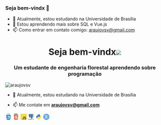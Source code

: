 ### Seja bem-vindx 👋

- 🔭 Atualmente, estou estudando na Universidade de Brasília
- 🌱 Estou aprendendo mais sobre SQL e Vue.js
- 📫 Como entrar em contato comigo: araujovsv@gmail.com

<h1 align="center">Seja bem-vindx<img src="https://raw.githubusercontent.com/kaueMarques/kaueMarques/master/hi.gif" width="30px"></h1>
<h3 align="center">Um estudante de engenharia florestal aprendendo sobre programação</h3>
<p align="left"> <img src="https://komarev.com/ghpvc/?username=araujovsv" alt="araujovsv" /> </p>

- 🔭 Atualmente, estou estudando na Universidade de Brasília

- 📫 Me contate em **araujovsv@gmail.com**

<p align="left">
<img src="https://raw.githubusercontent.com/devicons/devicon/master/icons/css3/css3-plain-wordmark.svg" alt="css3"  width="20" height="20"/>
<img src="https://raw.githubusercontent.com/devicons/devicon/master/icons/html5/html5-original-wordmark.svg" alt="html5"  width="20" height="20"/>
<img src="https://raw.githubusercontent.com/devicons/devicon/master/icons/javascript/javascript-original.svg" alt="javascript" width="20" height="20"/>
<img src="https://raw.githubusercontent.com/devicons/devicon/master/icons/postgresql/postgresql-original-wordmark.svg" alt="postgresql" width="20" height="20"/>
<img src="https://github.com/devicons/devicon/blob/master/icons/python/python-original.svg" alt="python" width="20" height="20"/>
<img src="https://github.com/devicons/devicon/blob/master/icons/rstudio/rstudio-original.svg" alt="rstudio" width="20" height="20"/>
</p>

